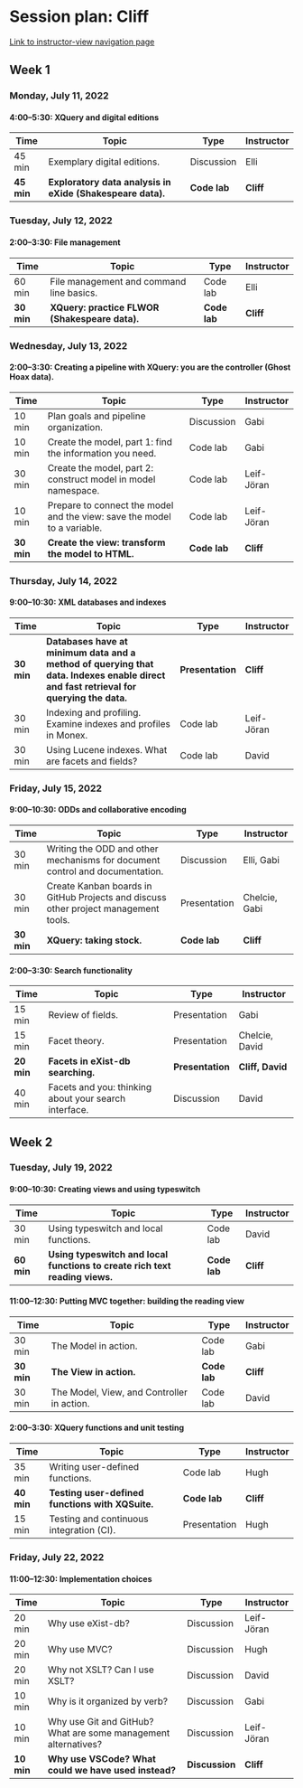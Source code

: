 # Session plan: Cliff

[Link to instructor-view navigation page](daily_instructor_view.md)

## Week 1

### Monday, July 11, 2022

#### 4:00–5:30: XQuery and digital editions

Time | Topic | Type | Instructor
---- | ---- | ---- | ---- 
45 min | Exemplary digital editions. | Discussion | Elli
**45 min** | **Exploratory data analysis in eXide (Shakespeare data).** | **Code lab** | **Cliff**

### Tuesday, July 12, 2022

#### 2:00–3:30: File management

Time | Topic | Type | Instructor
---- | ---- | ---- | ---- 
60 min | File management and command line basics. | Code lab | Elli
**30 min** | **XQuery: practice FLWOR (Shakespeare data).** | **Code lab** | **Cliff**

### Wednesday, July 13, 2022

#### 2:00–3:30: Creating a pipeline with XQuery: you are the controller (Ghost Hoax data).

Time | Topic | Type | Instructor
---- | ---- | ---- | ---- 
10 min | Plan goals and pipeline organization. | Discussion | Gabi
10 min | Create the model, part 1: find the information you need. | Code lab | Gabi
30 min | Create the model, part 2: construct model in model namespace. | Code lab | Leif-Jöran
10 min | Prepare to connect the model and the view: save the model to a variable. | Code lab | Leif-Jöran
**30 min** | **Create the view: transform the model to HTML.** | **Code lab** | **Cliff**

### Thursday, July 14, 2022

#### 9:00–10:30: XML databases and indexes

Time | Topic | Type | Instructor
---- | ---- | ---- | ---- 
**30 min** | **Databases have at minimum data and a method of querying that data. Indexes enable direct and fast retrieval for querying the data.** | **Presentation** | **Cliff**
30 min | Indexing and profiling. Examine indexes and profiles in Monex. | Code lab | Leif-Jöran
30 min | Using Lucene indexes. What are facets and fields? | Code lab | David

### Friday, July 15, 2022

#### 9:00–10:30: ODDs and collaborative encoding

Time | Topic | Type | Instructor
---- | ---- | ---- | ---- 
30 min | Writing the ODD and other mechanisms for document control and documentation. | Discussion | Elli, Gabi
30 min | Create Kanban boards in GitHub Projects and discuss other project management tools. | Presentation | Chelcie, Gabi
**30 min** | **XQuery: taking stock.** | **Code lab** | **Cliff**

#### 2:00–3:30: Search functionality

Time | Topic | Type | Instructor
---- | ---- | ---- | ---- 
15 min | Review of fields. | Presentation | Gabi
15 min | Facet theory. | Presentation | Chelcie, David
**20 min** | **Facets in eXist-db searching.** | **Presentation** | **Cliff, David**
40 min | Facets and you: thinking about your search interface. | Discussion | David

## Week 2

### Tuesday, July 19, 2022

#### 9:00–10:30: Creating views and using typeswitch

Time | Topic | Type | Instructor
---- | ---- | ---- | ---- 
30 min | Using typeswitch and local functions. | Code lab | David
**60 min** | **Using typeswitch and local functions to create rich text reading views.** | **Code lab** | **Cliff**

#### 11:00–12:30: Putting MVC together: building the reading view

Time | Topic | Type | Instructor
---- | ---- | ---- | ---- 
30 min | The Model in action. | Code lab | Gabi
**30 min** | **The View in action.** | **Code lab** | **Cliff**
30 min | The Model, View, and Controller in action. | Code lab | David

#### 2:00–3:30: XQuery functions and unit testing

Time | Topic | Type | Instructor
---- | ---- | ---- | ---- 
35 min | Writing user-defined functions. | Code lab | Hugh
**40 min** | **Testing user-defined functions with XQSuite.** | **Code lab** | **Cliff**
15 min | Testing and continuous integration (CI). | Presentation | Hugh

### Friday, July 22, 2022

#### 11:00–12:30: Implementation choices

Time | Topic | Type | Instructor
---- | ---- | ---- | ---- 
20 min | Why use eXist-db? | Discussion | Leif-Jöran
20 min | Why use MVC? | Discussion | Hugh
20 min | Why not XSLT? Can I use XSLT? | Discussion | David
10 min | Why is it organized by verb? | Discussion | Gabi
10 min | Why use Git and GitHub? What are some management alternatives? | Discussion | Leif-Jöran
**10 min** | **Why use VSCode? What could we have used instead?** | **Discussion** | **Cliff**

